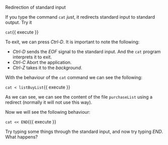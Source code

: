 Redirection of standard input

If you type the command `cat` *just*, it redirects standard input to standard output. Try it

`cat`{{ execute }}

To exit, we can press *Ctrl-D*. It is important to note the following:
* *Ctrl-D* sends the *EOF* signal to the standard input. And the `cat` program interprets it to exit.
* *Ctrl-C* Abort the application.
* *Ctrl-Z* takes it to the *background*.

With the behaviour of the `cat` command we can see the following:

`cat < listBuyList`{{ execute }}

As we can see, we can see the content of the file `purchaseList` using a redirect (normally it will not use this way).

Now we will see the following behaviour:

`cat << END`{{{ execute }}

Try typing some things through the standard input, and now try typing *END*. What happens?